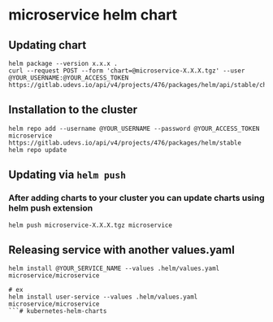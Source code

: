 # microservice helm chart

## Updating chart

```shell
helm package --version x.x.x .
curl --request POST --form 'chart=@microservice-X.X.X.tgz' --user @YOUR_USERNAME:@YOUR_ACCESS_TOKEN https://gitlab.udevs.io/api/v4/projects/476/packages/helm/api/stable/charts
```

## Installation to the cluster

```shell
helm repo add --username @YOUR_USERNAME --password @YOUR_ACCESS_TOKEN microservice https://gitlab.udevs.io/api/v4/projects/476/packages/helm/stable
helm repo update
```

## Updating via `helm push`

### After adding charts to your cluster you can update charts using helm push extension

```shell
helm push microservice-X.X.X.tgz microservice
```

## Releasing service with another values.yaml

```shell
helm install @YOUR_SERVICE_NAME --values .helm/values.yaml microservice/microservice

# ex
helm install user-service --values .helm/values.yaml microservice/microservice
```# kubernetes-helm-charts
